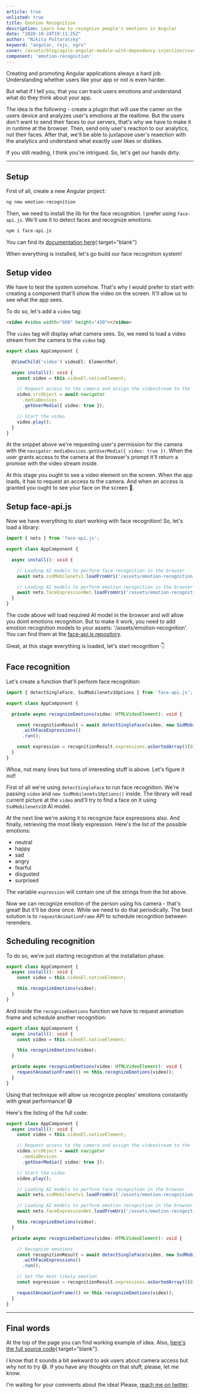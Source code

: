 ```yaml
---
article: true
unlisted: true
title: Emotion Recognition
description: Learn how to recognize people's emotions in Angular
date: "2020-10-24T19:11:25Z"
author: "Nikita Poltoratsky"
keyword: "angular, rxjs, ngrx"
cover: /assets/blog/agile-angular-module-with-dependency-injection/cover.jpg
component: 'emotion-recognition'
---
```


Creating and promoting Angular applications always a hard job. Understanding whether users like your app or not is even harder.

But what if I tell you, that you can track users emotions and understand what do they think about your app.

The idea is the following - create a plugin that will use the camer on the users device and analyzes user's emotions at the realtime.
But the users don't want to send their faces to our servers, that's why we have to make it in runtime at the browser.
Then, send only user's reaction to our analytics, not their faces.
After that, we'll be able to juxtapose user's reaection with the analytics and understand what exactly user likes or dislikes.

If you still reading, I think you're intrigued.
So, let's get our hands dirty.

---

## Setup

First of all, create a new Angular project:

```bash
ng new emotion-recognition
```

Then, we need to install the lib for the face recognition.
I prefer using `face-api.js`.
We'll use it to detect faces and recognize emotions. 

```bash
npm i face-api.js
```

You can find its [documentation here](https://github.com/justadudewhohacks/face-api.js){:target="blank"}

When everything is installed, let's go build our face recognition system!

## Setup video

We have to test the system somehow. That's why I would prefer to start with creating a component that'll show the video on the screen. It'll allow us to see what the app sees.

To do so, let's add a `video` tag:

```html
<video #video width="600" height="450"></video>
```

The `video` tag will display what camera sees.
So, we need to load a video stream from the camera to the `video` tag.

```typescript
export class AppComponent {

  @ViewChild('video') videoEl: ElementRef;

  async install(): void {
    const video = this.videoEl.nativeElement;

    // Request access to the camera and assign the videostream to the `video` el
    video.srcObject = await navigator
      .mediaDevices
      .getUserMedia({ video: true });

    // Start the video
    video.play();
  }
}
```

At the snippet above we're requesting user's permission for the camera with the `navigator.mediaDevices.getUserMedia({ video: true })`. When the user grants access to the camera at the browser's prompt it'll return a promise with the video stream inside.

At this stage you ought to see a video element on the screen. When the app loads, it has to request an access to the camera. And when an access is granted you ought to see your face on the screen 🥳.

## Setup face-api.js

Now we have everything to start working with face recognition!
So, let's load a library:

```typescript
import { nets } from 'face-api.js';

export class AppComponent {

  async install(): void {

    // Loading AI models to perform face recognition in the browser
    await nets.ssdMobilenetv1.loadFromUri('/assets/emotion-recognition');

    // Loading AI models to perform emotion recognition in the browser
    await nets.faceExpressionNet.loadFromUri('/assets/emotion-recognition');
  }
}
```

The code above will load required AI model in the browser and will allow you doint emotions recognition. 
But to make it work, you need to add emotion recognition models to your assets: '/assets/emotion-recognition'.
You can find them at the [face-api.js repository](https://github.com/justadudewhohacks/face-api.js/tree/master/weights).

Great, at this stage everything is loaded, let's start recognition 👇

## Face recognition

Let's create a function that'll perform face recognition:

```typescript
import { detectSingleFace, SsdMobilenetv1Options } from 'face-api.js';

export class AppComponent {

  private async recognizeEmotions(video: HTMLVideoElement): void {

    const recognitionResult = await detectSingleFace(video, new SsdMobilenetv1Options())
      .withFaceExpressions()
      .run();

    const expression = recognitionResult.expressions.asSortedArray()[0].expression;
  }
}
```

Whoa, not many lines but tons of interesting stuff is above. Let's figure it out!

First of all we're using `detectSingleFace` to run face recognition.
We're passing `video` and `new SsdMobilenetv1Options()` inside.
The library will read current picture at the `video` and'll try to find a face on it using `SsdMobilenetv1O` AI model.

At the next line we're asking it to recognize face expressions also. And finally, retrieving the most likely expression. Here's the list of the possible emotions:

- neutral
- happy
- sad
- angry
- fearful
- disgusted
- surprised 

The variable `expression` will contain one of the strings from the list above.

Now we can recognize emotion of the person using his camera - that's great! But it'll be done once. While we need to do that periodically. The best solution is to `requestAnimationFrame` API to schedule recognition between rerenders.

## Scheduling recognition

To do so, we're just starting recognition at the installation phase:

```typescript
export class AppComponent {
  async install(): void {
    const video = this.videoEl.nativeElement;

    this.recognizeEmotions(video);
  }
}
```

And inside the `recognizeEmotions` function we have to request animation frame and schedule another recognition:

```typescript
export class AppComponent {
  async install(): void {
    const video = this.videoEl.nativeElement;

    this.recognizeEmotions(video);
  }

  private async recognizeEmotions(video: HTMLVideoElement): void {
    requestAnimationFrame(() => this.recognizeEmotions(video));
  }
}
```

Using that technique will allow us recognize peoples' emotions constantly with great performance! 😅

Here's the listing of the full code:

```typescript
export class AppComponent {
  async install(): void {
    const video = this.videoEl.nativeElement;

    // Request access to the camera and assign the videostream to the `video` el
    video.srcObject = await navigator
      .mediaDevices
      .getUserMedia({ video: true });

    // Start the video
    video.play();

    // Loading AI models to perform face recognition in the browser
    await nets.ssdMobilenetv1.loadFromUri('/assets/emotion-recognition');

    // Loading AI models to perform emotion recognition in the browser
    await nets.faceExpressionNet.loadFromUri('/assets/emotion-recognition');

    this.recognizeEmotions(video);
  }

  private async recognizeEmotions(video: HTMLVideoElement): void {

    // Recognize emotions
    const recognitionResult = await detectSingleFace(video, new SsdMobilenetv1Options())
      .withFaceExpressions()
      .run();

    // Get the most likely emotion
    const expression = recognitionResult.expressions.asSortedArray()[0].expression;

    requestAnimationFrame(() => this.recognizeEmotions(video));
  }
}
```

---

## Final words

At the top of the page you can find working example of idea.
Also, [here's the full source code](https://github.com/Tibing/howtomake.software/tree/master/projects/emotion-control/src/lib){:target="blank"}.

I know that it sounds a bit awkward to ask users about camera access but why not to try 😅.
If you have any thoughts on that stuff, please, let me know.

I'm waiting for your comments about the idea! Please, [reach me on twitter](https://twitter.com/NikPoltoratsky).
